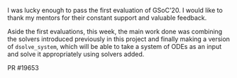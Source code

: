 I was lucky enough to pass the first evaluation of GSoC'20. I would like to thank my mentors for their constant support and valuable feedback. 

Aside the first evaluations, this week, the main work done was combining the solvers introduced previously in this project and finally making a version of
`dsolve_system`, which will be able to take a system of ODEs as an input and solve it appropriately using solvers added. 

PR #19653
